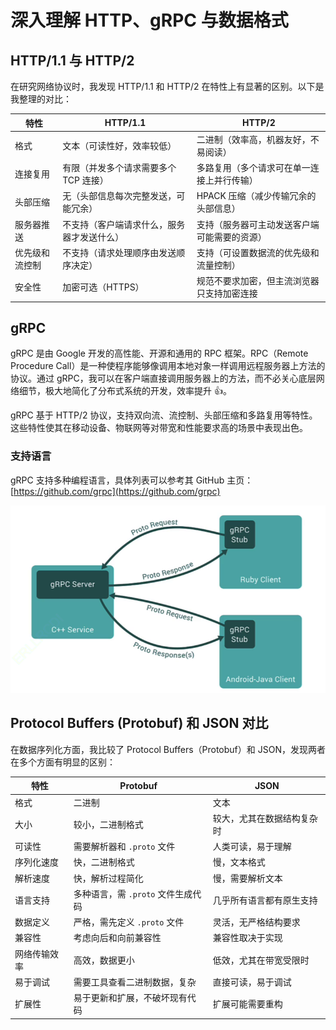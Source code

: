 # 深入理解 HTTP、gRPC 与数据格式

## HTTP/1.1 与 HTTP/2

在研究网络协议时，我发现 HTTP/1.1 和 HTTP/2 在特性上有显著的区别。以下是我整理的对比：

| **特性**       | **HTTP/1.1**                               | **HTTP/2**                                   |
| -------------- | ------------------------------------------ | -------------------------------------------- |
| 格式           | 文本（可读性好，效率较低）                 | 二进制（效率高，机器友好，不易阅读）         |
| 连接复用       | 有限（并发多个请求需要多个 TCP 连接）      | 多路复用（多个请求可在单一连接上并行传输）   |
| 头部压缩       | 无（头部信息每次完整发送，可能冗余）       | HPACK 压缩（减少传输冗余的头部信息）         |
| 服务器推送     | 不支持（客户端请求什么，服务器才发送什么） | 支持（服务器可主动发送客户端可能需要的资源） |
| 优先级和流控制 | 不支持（请求处理顺序由发送顺序决定）       | 支持（可设置数据流的优先级和流量控制）       |
| 安全性         | 加密可选（HTTPS）                          | 规范不要求加密，但主流浏览器只支持加密连接    |

## gRPC

gRPC 是由 Google 开发的高性能、开源和通用的 RPC 框架。RPC（Remote Procedure Call）是一种使程序能够像调用本地对象一样调用远程服务器上方法的协议。通过 gRPC，我可以在客户端直接调用服务器上的方法，而不必关心底层网络细节，极大地简化了分布式系统的开发，效率提升 👍。

gRPC 基于 HTTP/2 协议，支持双向流、流控制、头部压缩和多路复用等特性。这些特性使其在移动设备、物联网等对带宽和性能要求高的场景中表现出色。

### 支持语言

gRPC 支持多种编程语言，具体列表可以参考其 GitHub 主页：[https://github.com/grpc](https://github.com/grpc)

![](../images/68f7dc7405219d304dac2ece99922f0d.png)

## Protocol Buffers (Protobuf) 和 JSON 对比

在数据序列化方面，我比较了 Protocol Buffers（Protobuf）和 JSON，发现两者在多个方面有明显的区别：

| **特性**     | **Protobuf**                       | **JSON**                   |
| ------------ | ---------------------------------- | -------------------------- |
| 格式         | 二进制                             | 文本                       |
| 大小         | 较小，二进制格式                   | 较大，尤其在数据结构复杂时 |
| 可读性       | 需要解析器和 `.proto` 文件         | 人类可读，易于理解         |
| 序列化速度   | 快，二进制格式                     | 慢，文本格式               |
| 解析速度     | 快，解析过程简化                   | 慢，需要解析文本           |
| 语言支持     | 多种语言，需 `.proto` 文件生成代码 | 几乎所有语言都有原生支持   |
| 数据定义     | 严格，需先定义 `.proto` 文件       | 灵活，无严格结构要求       |
| 兼容性       | 考虑向后和向前兼容性               | 兼容性取决于实现           |
| 网络传输效率 | 高效，数据更小                     | 低效，尤其在带宽受限时     |
| 易于调试     | 需要工具查看二进制数据，复杂       | 直接可读，易于调试         |
| 扩展性       | 易于更新和扩展，不破坏现有代码     | 扩展可能需要重构           |
